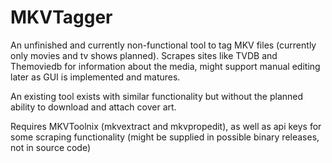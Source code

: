 MKVTagger
=========

An unfinished and currently non-functional tool to tag MKV files (currently only movies and tv shows planned). Scrapes sites like TVDB and Themoviedb for information about the media, might support manual editing later as GUI is implemented and matures. 

An existing tool exists with similar functionality but without the planned ability to download and attach cover art.

Requires MKVToolnix (mkvextract and mkvpropedit), as well as api keys for some scraping functionality (might be supplied in possible binary releases, not in source code)
